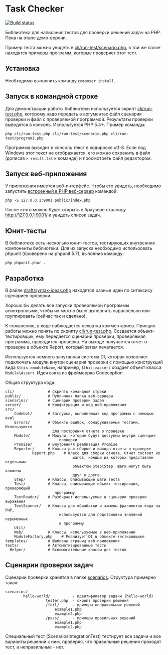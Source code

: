 # Task Checker

[![Build status](https://travis-ci.org/codedokode/task-checker.svg?branch=master)](https://travis-ci.org/codedokode/task-checker)

Библиотека для написания тестов для проверки решений задач на PHP. Пока на этапе демо-версии. 

Пример теста можно увидеть в [cli/run-test/scenario.php](./cli/run-test/scenario.php), в той же папке находятся примеры программ, которые проверяет этот тест.

## Установка 

Необходимо выполнить команду `composer install`. 

## Запуск  в командной строке

Для демонстрации работы библиотеки используется скрипт [cli/run-test.php](./cli/run-test.php), которому надо передать в аргументах файл сценария проверки и файл с проверяемой программой. Результаты проверки выводятся в консоль. Используется PHP 5.4+. Пример команды: 

```
php cli/run-test.php cli/run-test/scenario.php cli/run-test/program1.php
```

Программа выводит в консоль текст в кодировке utf-8. Если под Windows этот текст не отображается, его можно сохранить в файл (дописав `> result.txt` к команде) и просмотреть файл редактором. 

## Запуск веб-приложения

У приложения имеется веб-интерфейс. Чтобы его увидеть, необходимо запустить [встроенный в PHP веб-сервер](http://php.net/manual/ru/features.commandline.webserver.php) командой: 

```
php -S 127.0.0.1:9001 public/index.php
```

После этого можно будет открыть в браузере страницу http://127.0.0.1:9001/ и увидеть список задач. 

## Юнит-тесты

В библиотеке есть несколько юнит-тестов, тестирующих внутренние компоненты библиотеки. Для их запуска необходимо использовать phpunit (проверено на phpunit 5.7), выполнив команду: 

```
php phpunit.phar .
```

## Разработка

В файле [draft/syntax-ideas.php](./draft/syntax-ideas.php) находятся разные идеи по ситаксису сценариев проверки.

Хорошо бы делать все запуски проверяемой программы асинхронными, чтобы их можно было выполнять параллельно или группировать (сейчас так и сделано).

К сожалению, в коде наблюдается нехватка комментариев. Принцип работы можно понять по скрипту [cli/run-test.php](./cli/run-test.php). Создается объект-тестировщик, ему передается сценарий проверки, проверяемая программа, проводится проверка. На выходе получается отчет о проверке в объекте Report, который затем печатается.

Используется немного запутанная система DI, которая позволяет подключать модули внутри сценария проверки с помощью конструкций вида `$this->moduleName`, например, `$this->assert` создает объект класса `Module\Assert`. Идея взята из фреймворка Codeception.

Общая структура кода: 

```
cli/               # Скрипты командной строки
public/            # Публичная папка веб-сервера
scenarios/         # Сценарии проверки задач
server/            # Конфигурация и код веб-приложения
src/
    Codebot/       # Заглушка, выполняющая код программы с помощью eval
    Errors/        # Объекты ошибок, обнаруживаемые тестами. Используются
                     для построения отчета о проверке
    Module/        # Модули, которые будут доступны внутри сценария 
                        проверки
    Promise/       # Внутренняя реализация Promise
    Reporter/      # Классы для сборки и вывода отчета о проверке
            Report.php    # Класс для сборки отчета. Отчет состоит из 
                              шагов, каждый из которых представлен отдельным 
                              объектом Step\Step. Шаги могут быть вложены 
                              друг в друга.
    Step/          # Классы, описывающие шаги теста
    Test/          # Классы, описывающие объект-тестировщик, проверяющий 
                      программу
    TextReader/    # Разбирает используемые в сценарии проверки выражения
    TextScanner/   # Классы для обработки и замены фрагментов кода на PHP, 
                        используются для подстановки значений переменных 
                        в программу.
    Util/
    Web/           # Классы, используемые в веб-приложении
    ModuleFactory.php    # Реализует DI в объекте-тестировщике
templates/         # Шаблоны страниц веб-приложения
tests/             # Автоматизированные тесты
  Helper/          # Вспомогательные классы для тестов
```

## Сценарии проверки задач

Сценарии проверки хранятся в папке [scenarios](./scenarios). Структура примерно такая: 

```
scenarios/
        hello-world/          - идентификатор задачи (hello-world)
                  tester.php  - скрипт проверки решения
                  /fail/      - примеры неправильных решений
                      example1.php 
                      example2.php 
                  /pass/      - примеры правильных решений
                      example1.php
                      example2.php
```

Специальный тест (ScenariosIntegrationTest) тестирует все задачи и все варианты решений к ним, проверяя, что правильные решения проходят тест, а неправильные - нет.
